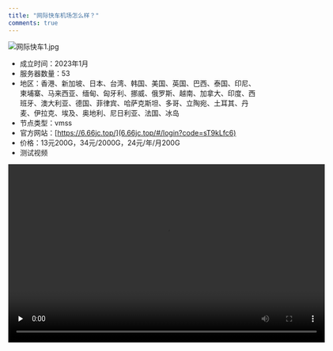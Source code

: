 ```yaml
---
title: "网际快车机场怎么样？"
comments: true
---
```

![网际快车1.jpg](https://flclash.xyz/img/网际快车1.jpg)

- 成立时间：2023年1月
- 服务器数量：53
- 地区：香港、新加坡、日本、台湾、韩国、美国、英国、巴西、泰国、印尼、柬埔寨、马来西亚、缅甸、匈牙利、挪威、俄罗斯、越南、加拿大、印度、西班牙、澳大利亚、德国、菲律宾、哈萨克斯坦、多哥、立陶宛、土耳其、丹麦、伊拉克、埃及、奥地利、尼日利亚、法国、冰岛
- 节点类型：vmss
- 官方网站：[https://6.66jc.top/](6.66jc.top/#/login?code=sT9kLfc6)
- 价格：13元200G，34元/2000G，24元/年/月200G
- 测试视频

<video width="640" height="360" controls preload="none">
    <source src="https://mp4.flclash.xyz/kuaiche.mp4" type="video/mp4">
    您的浏览器不支持 HTML5 视频。
</video>